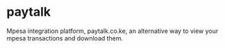 # paytalk
Mpesa integration platform, paytalk.co.ke, an alternative way to view your mpesa transactions and download them.
